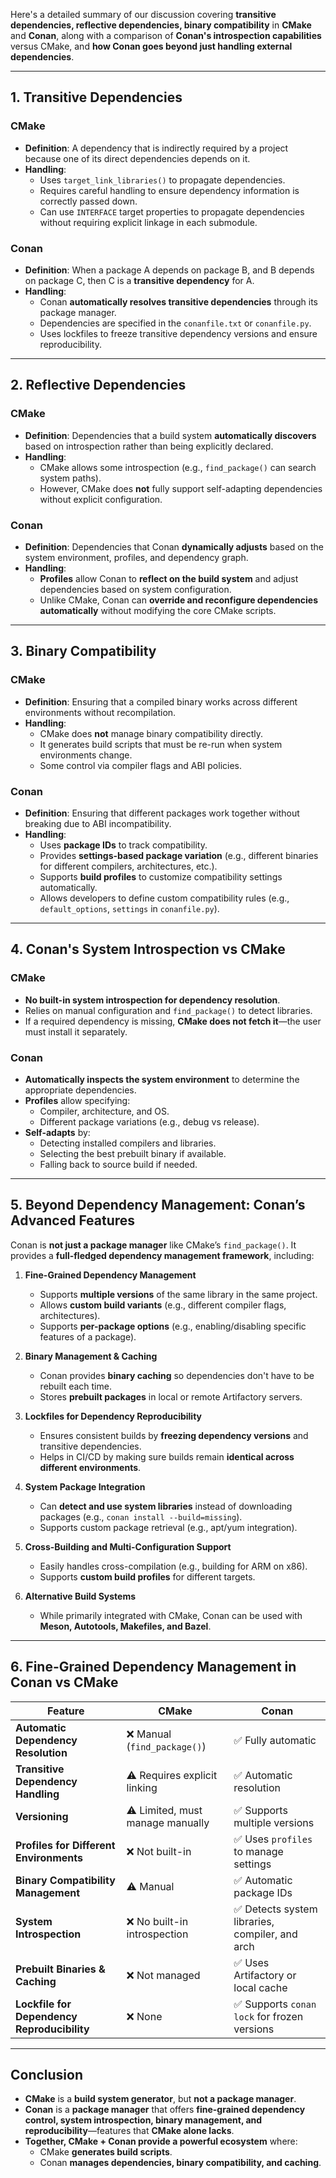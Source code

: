 Here's a detailed summary of our discussion covering **transitive dependencies, reflective dependencies, binary compatibility** in **CMake** and **Conan**, along with a comparison of **Conan's introspection capabilities** versus CMake, and **how Conan goes beyond just handling external dependencies**.  

---

## **1. Transitive Dependencies**
### **CMake**
- **Definition**: A dependency that is indirectly required by a project because one of its direct dependencies depends on it.  
- **Handling**:  
  - Uses `target_link_libraries()` to propagate dependencies.  
  - Requires careful handling to ensure dependency information is correctly passed down.  
  - Can use `INTERFACE` target properties to propagate dependencies without requiring explicit linkage in each submodule.

### **Conan**
- **Definition**: When a package A depends on package B, and B depends on package C, then C is a **transitive dependency** for A.  
- **Handling**:  
  - Conan **automatically resolves transitive dependencies** through its package manager.  
  - Dependencies are specified in the `conanfile.txt` or `conanfile.py`.  
  - Uses lockfiles to freeze transitive dependency versions and ensure reproducibility.

---

## **2. Reflective Dependencies**
### **CMake**
- **Definition**: Dependencies that a build system **automatically discovers** based on introspection rather than being explicitly declared.  
- **Handling**:
  - CMake allows some introspection (e.g., `find_package()` can search system paths).  
  - However, CMake does **not** fully support self-adapting dependencies without explicit configuration.

### **Conan**
- **Definition**: Dependencies that Conan **dynamically adjusts** based on the system environment, profiles, and dependency graph.  
- **Handling**:
  - **Profiles** allow Conan to **reflect on the build system** and adjust dependencies based on system configuration.  
  - Unlike CMake, Conan can **override and reconfigure dependencies automatically** without modifying the core CMake scripts.

---

## **3. Binary Compatibility**
### **CMake**
- **Definition**: Ensuring that a compiled binary works across different environments without recompilation.  
- **Handling**:
  - CMake does **not** manage binary compatibility directly.  
  - It generates build scripts that must be re-run when system environments change.  
  - Some control via compiler flags and ABI policies.

### **Conan**
- **Definition**: Ensuring that different packages work together without breaking due to ABI incompatibility.  
- **Handling**:
  - Uses **package IDs** to track compatibility.  
  - Provides **settings-based package variation** (e.g., different binaries for different compilers, architectures, etc.).  
  - Supports **build profiles** to customize compatibility settings automatically.  
  - Allows developers to define custom compatibility rules (e.g., `default_options`, `settings` in `conanfile.py`).

---

## **4. Conan's System Introspection vs CMake**
### **CMake**
- **No built-in system introspection for dependency resolution**.  
- Relies on manual configuration and `find_package()` to detect libraries.  
- If a required dependency is missing, **CMake does not fetch it**—the user must install it separately.

### **Conan**
- **Automatically inspects the system environment** to determine the appropriate dependencies.  
- **Profiles** allow specifying:
  - Compiler, architecture, and OS.
  - Different package variations (e.g., debug vs release).
- **Self-adapts** by:
  - Detecting installed compilers and libraries.
  - Selecting the best prebuilt binary if available.
  - Falling back to source build if needed.

---

## **5. Beyond Dependency Management: Conan’s Advanced Features**
Conan is **not just a package manager** like CMake’s `find_package()`. It provides a **full-fledged dependency management framework**, including:

1. **Fine-Grained Dependency Management**  
   - Supports **multiple versions** of the same library in the same project.  
   - Allows **custom build variants** (e.g., different compiler flags, architectures).  
   - Supports **per-package options** (e.g., enabling/disabling specific features of a package).  

2. **Binary Management & Caching**  
   - Conan provides **binary caching** so dependencies don't have to be rebuilt each time.  
   - Stores **prebuilt packages** in local or remote Artifactory servers.  

3. **Lockfiles for Dependency Reproducibility**  
   - Ensures consistent builds by **freezing dependency versions** and transitive dependencies.  
   - Helps in CI/CD by making sure builds remain **identical across different environments**.  

4. **System Package Integration**  
   - Can **detect and use system libraries** instead of downloading packages (e.g., `conan install --build=missing`).  
   - Supports custom package retrieval (e.g., apt/yum integration).  

5. **Cross-Building and Multi-Configuration Support**  
   - Easily handles cross-compilation (e.g., building for ARM on x86).  
   - Supports **custom build profiles** for different targets.  

6. **Alternative Build Systems**  
   - While primarily integrated with CMake, Conan can be used with **Meson, Autotools, Makefiles, and Bazel**.  

---

## **6. Fine-Grained Dependency Management in Conan vs CMake**
| Feature                     | **CMake**  | **Conan**  |
|-----------------------------|-----------|-----------|
| **Automatic Dependency Resolution** | ❌ Manual (`find_package()`) | ✅ Fully automatic |
| **Transitive Dependency Handling** | ⚠️ Requires explicit linking | ✅ Automatic resolution |
| **Versioning** | ⚠️ Limited, must manage manually | ✅ Supports multiple versions |
| **Profiles for Different Environments** | ❌ Not built-in | ✅ Uses `profiles` to manage settings |
| **Binary Compatibility Management** | ⚠️ Manual | ✅ Automatic package IDs |
| **System Introspection** | ❌ No built-in introspection | ✅ Detects system libraries, compiler, and arch |
| **Prebuilt Binaries & Caching** | ❌ Not managed | ✅ Uses Artifactory or local cache |
| **Lockfile for Dependency Reproducibility** | ❌ None | ✅ Supports `conan lock` for frozen versions |

---

## **Conclusion**
- **CMake** is a **build system generator**, but **not a package manager**.  
- **Conan** is a **package manager** that offers **fine-grained dependency control, system introspection, binary management, and reproducibility**—features that **CMake alone lacks**.  
- **Together, CMake + Conan provide a powerful ecosystem** where:
  - CMake **generates build scripts**.
  - Conan **manages dependencies, binary compatibility, and caching**.
